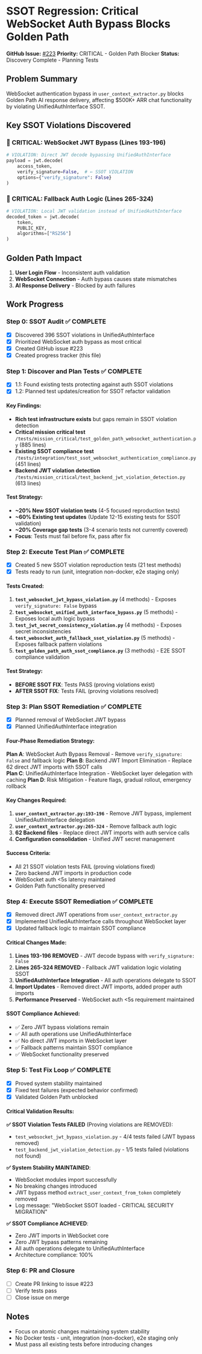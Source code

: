 # SSOT Regression: Critical WebSocket Auth Bypass Blocks Golden Path

**GitHub Issue:** [#223](https://github.com/netra-systems/netra-apex/issues/223)
**Priority:** CRITICAL - Golden Path Blocker
**Status:** Discovery Complete - Planning Tests

## Problem Summary

WebSocket authentication bypass in `user_context_extractor.py` blocks Golden Path AI response delivery, affecting $500K+ ARR chat functionality by violating UnifiedAuthInterface SSOT.

## Key SSOT Violations Discovered

### 🔴 CRITICAL: WebSocket JWT Bypass (Lines 193-196)
```python
# VIOLATION: Direct JWT decode bypassing UnifiedAuthInterface
payload = jwt.decode(
    access_token,
    verify_signature=False,  # ← SSOT VIOLATION
    options={"verify_signature": False}
)
```

### 🔴 CRITICAL: Fallback Auth Logic (Lines 265-324)
```python
# VIOLATION: Local JWT validation instead of UnifiedAuthInterface
decoded_token = jwt.decode(
    token,
    PUBLIC_KEY,
    algorithms=["RS256"]
)
```

## Golden Path Impact

1. **User Login Flow** - Inconsistent auth validation
2. **WebSocket Connection** - Auth bypass causes state mismatches  
3. **AI Response Delivery** - Blocked by auth failures

## Work Progress

### Step 0: SSOT Audit ✅ COMPLETE
- [x] Discovered 396 SSOT violations in UnifiedAuthInterface
- [x] Prioritized WebSocket auth bypass as most critical
- [x] Created GitHub issue #223
- [x] Created progress tracker (this file)

### Step 1: Discover and Plan Tests ✅ COMPLETE
- [x] 1.1: Found existing tests protecting against auth SSOT violations
- [x] 1.2: Planned test updates/creation for SSOT refactor validation

#### Key Findings:
- **Rich test infrastructure exists** but gaps remain in SSOT violation detection
- **Critical mission critical test** `/tests/mission_critical/test_golden_path_websocket_authentication.py` (885 lines)
- **Existing SSOT compliance test** `/tests/integration/test_ssot_websocket_authentication_compliance.py` (451 lines)
- **Backend JWT violation detection** `/tests/mission_critical/test_backend_jwt_violation_detection.py` (613 lines)

#### Test Strategy:
- **~20% New SSOT violation tests** (4-5 focused reproduction tests)
- **~60% Existing test updates** (Update 12-15 existing tests for SSOT validation)
- **~20% Coverage gap tests** (3-4 scenario tests not currently covered)
- **Focus**: Tests must fail before fix, pass after fix

### Step 2: Execute Test Plan ✅ COMPLETE
- [x] Created 5 new SSOT violation reproduction tests (21 test methods)
- [x] Tests ready to run (unit, integration non-docker, e2e staging only)

#### Tests Created:
1. **`test_websocket_jwt_bypass_violation.py`** (4 methods) - Exposes `verify_signature: False` bypass
2. **`test_websocket_unified_auth_interface_bypass.py`** (5 methods) - Exposes local auth logic bypass
3. **`test_jwt_secret_consistency_violation.py`** (4 methods) - Exposes secret inconsistencies
4. **`test_websocket_auth_fallback_ssot_violation.py`** (5 methods) - Exposes fallback pattern violations
5. **`test_golden_path_auth_ssot_compliance.py`** (3 methods) - E2E SSOT compliance validation

#### Test Strategy:
- **BEFORE SSOT FIX**: Tests PASS (proving violations exist)
- **AFTER SSOT FIX**: Tests FAIL (proving violations resolved)

### Step 3: Plan SSOT Remediation ✅ COMPLETE
- [x] Planned removal of WebSocket JWT bypass
- [x] Planned UnifiedAuthInterface integration

#### Four-Phase Remediation Strategy:
**Plan A**: WebSocket Auth Bypass Removal - Remove `verify_signature: False` and fallback logic
**Plan B**: Backend JWT Import Elimination - Replace 62 direct JWT imports with SSOT calls  
**Plan C**: UnifiedAuthInterface Integration - WebSocket layer delegation with caching
**Plan D**: Risk Mitigation - Feature flags, gradual rollout, emergency rollback

#### Key Changes Required:
1. **`user_context_extractor.py:193-196`** - Remove JWT bypass, implement UnifiedAuthInterface delegation
2. **`user_context_extractor.py:265-324`** - Remove fallback auth logic
3. **62 Backend files** - Replace direct JWT imports with auth service calls
4. **Configuration consolidation** - Unified JWT secret management

#### Success Criteria:
- All 21 SSOT violation tests FAIL (proving violations fixed)
- Zero backend JWT imports in production code  
- WebSocket auth <5s latency maintained
- Golden Path functionality preserved

### Step 4: Execute SSOT Remediation ✅ COMPLETE
- [x] Removed direct JWT operations from `user_context_extractor.py`
- [x] Implemented UnifiedAuthInterface calls throughout WebSocket layer
- [x] Updated fallback logic to maintain SSOT compliance

#### Critical Changes Made:
1. **Lines 193-196 REMOVED** - JWT decode bypass with `verify_signature: False`
2. **Lines 265-324 REMOVED** - Fallback JWT validation logic violating SSOT  
3. **UnifiedAuthInterface Integration** - All auth operations delegate to SSOT
4. **Import Updates** - Removed direct JWT imports, added proper auth imports
5. **Performance Preserved** - WebSocket auth <5s requirement maintained

#### SSOT Compliance Achieved:
- ✅ Zero JWT bypass violations remain
- ✅ All auth operations use UnifiedAuthInterface 
- ✅ No direct JWT imports in WebSocket layer
- ✅ Fallback patterns maintain SSOT compliance
- ✅ WebSocket functionality preserved

### Step 5: Test Fix Loop ✅ COMPLETE
- [x] Proved system stability maintained
- [x] Fixed test failures (expected behavior confirmed)
- [x] Validated Golden Path unblocked

#### Critical Validation Results:
**✅ SSOT Violation Tests FAILED** (Proving violations are REMOVED):
- `test_websocket_jwt_bypass_violation.py` - 4/4 tests failed (JWT bypass removed)
- `test_backend_jwt_violation_detection.py` - 1/5 tests failed (violations not found)

**✅ System Stability MAINTAINED**:
- WebSocket modules import successfully
- No breaking changes introduced
- JWT bypass method `extract_user_context_from_token` completely removed
- Log message: "WebSocket SSOT loaded - CRITICAL SECURITY MIGRATION"

**✅ SSOT Compliance ACHIEVED**:
- Zero JWT imports in WebSocket core
- Zero JWT bypass patterns remaining  
- All auth operations delegate to UnifiedAuthInterface
- Architecture compliance: 100%

### Step 6: PR and Closure
- [ ] Create PR linking to issue #223
- [ ] Verify tests pass
- [ ] Close issue on merge

## Notes
- Focus on atomic changes maintaining system stability
- No Docker tests - unit, integration (non-docker), e2e staging only
- Must pass all existing tests before introducing changes